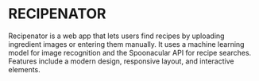 # RECIPENATOR
Recipenator is a web app that lets users find recipes by uploading ingredient images or entering them manually. It uses a machine learning model for image recognition and the Spoonacular API for recipe searches. Features include a modern design, responsive layout, and interactive elements.
